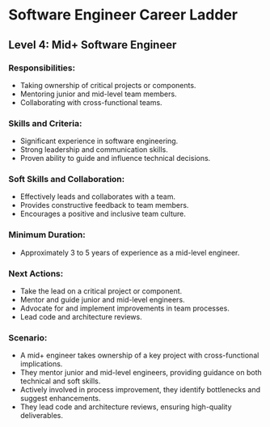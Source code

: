# Software Engineer Career Ladder

## Level 4: Mid+ Software Engineer

### Responsibilities:
- Taking ownership of critical projects or components.
- Mentoring junior and mid-level team members.
- Collaborating with cross-functional teams.

### Skills and Criteria:
- Significant experience in software engineering.
- Strong leadership and communication skills.
- Proven ability to guide and influence technical decisions.

### Soft Skills and Collaboration:
- Effectively leads and collaborates with a team.
- Provides constructive feedback to team members.
- Encourages a positive and inclusive team culture.

### Minimum Duration:
- Approximately 3 to 5 years of experience as a mid-level engineer.

### Next Actions:
- Take the lead on a critical project or component.
- Mentor and guide junior and mid-level engineers.
- Advocate for and implement improvements in team processes.
- Lead code and architecture reviews.

### Scenario:
- A mid+ engineer takes ownership of a key project with cross-functional implications.
- They mentor junior and mid-level engineers, providing guidance on both technical and soft skills.
- Actively involved in process improvement, they identify bottlenecks and suggest enhancements.
- They lead code and architecture reviews, ensuring high-quality deliverables.

